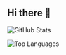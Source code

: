 ## Hi there 👋

<!--
**toobad000/toobad000** is a ✨ _special_ ✨ repository because its `README.md` (this file) appears on your GitHub profile.

Here are some ideas to get you started:

- 🔭 I’m currently working on ...
- 🌱 I’m currently learning ...
- 👯 I’m looking to collaborate on ...
- 🤔 I’m looking for help with ...
- 💬 Ask me about ...
- 📫 How to reach me: ...
- 😄 Pronouns: ...
- ⚡ Fun fact: ...
-->



![GitHub Stats](https://github-readme-stats.vercel.app/api?username=toobad000&show_icons=true&theme=radical)

![Top Languages](https://github-readme-stats.vercel.app/api/top-langs/?username=toobad000&layout=compact&theme=radical)
